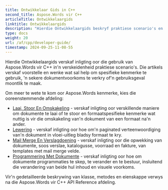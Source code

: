 ```yaml
---
title: Ontwikkelaar Gids in C++
second_title: Aspose.Words vir C++
articleTitle: Ontwikkelaargids
linktitle: Ontwikkelaargids
description: "Hierdie Ontwikkelaargids beskryf praktiese scenario's en wenke om u te help om spesifieke Aspose.Words vir C++ kenmerke, bereik'n sekere dokument voorkoms, of maak'n gebruik geval moontlik."
type: docs
weight: 20
url: /af/cpp/developer-guide/
timestamp: 2024-09-25-11-08-55
---
```


Hierdie Ontwikkelaargids verskaf inligting oor die gebruik van Aspose.Words vir C++ in'n verskeidenheid praktiese scenario's. Die artikels verskaf voorstelle en wenke wat sal help om spesifieke kenmerke te gebruik, 'n sekere dokumentvoorkoms te verkry of'n gebruiksgeval moontlik te maak.

Om meer te wete te kom oor Aspose.Words kenmerke, kies die ooreenstemmende afdeling:

- [Laai, Stoor En Omskakeling](/words/cpp/loading-saving-and-converting/) - verskaf inligting oor verskillende maniere om dokumente te laai of te stoor en formaatspesifieke kenmerke wat nuttig is vir die omskakeling van'n dokument van een formaat na'n ander.
- [Lewering](/words/cpp/rendering/) - verskaf inligting oor hoe om'n paginated verteenwoordiging van'n dokument in vloei-uitleg bladsy formaat te kry.
- [Mail Merge En Verslagdoening](/words/cpp/mail-merge-and-reporting/) - verskaf inligting oor die opwekking van dokumente, soos verslae, katalogusse, voorraad en fakture, van templates met mail merge velde.
- [Programmering Met Dokumente](/words/cpp/programming-with-documents/) - verskaf inligting oor hoe om dokumente programmaties te skep, te verander en te bestuur, insluitend die verandering van beide hul inhoud en visuele voorkoms.

Vir'n gedetailleerde beskrywing van klasse, metodes en eienskappe verwys na die Aspose.Words vir C++ API Reference afdeling.
